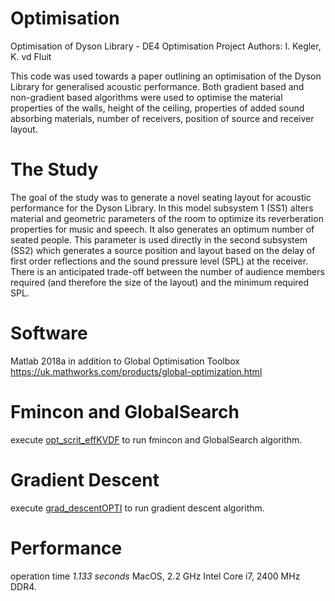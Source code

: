 # Optimisation
Optimisation of Dyson Library - DE4 Optimisation Project 
Authors: I. Kegler, K. vd Fluit

This code was used towards a paper outlining an optimisation of the Dyson Library for generalised acoustic performance. Both gradient based and non-gradient based algorithms were used to optimise the material properties of the walls, height of the ceiling, properties of added sound absorbing materials, number of receivers, position of source and receiver layout.

# The Study 

The goal of the study was to generate a novel seating layout for acoustic performance for the Dyson Library. In this model subsystem 1 (SS1) alters material and geometric parameters of the room to optimize its reverberation properties for music and speech. It also generates an optimum number of seated people. This parameter is used directly in the second subsystem (SS2) which generates a source position and layout based on the delay of first order reflections and the sound pressure level (SPL) at the receiver. There is an anticipated trade-off between the number of audience members required (and therefore the size of the layout) and the minimum required SPL.

# Software

Matlab 2018a in addition to Global Optimisation Toolbox https://uk.mathworks.com/products/global-optimization.html

# Fmincon and GlobalSearch

execute [opt_scrit_effKVDF](https://github.com/Kvdf/Optimisation/blob/master/Sub_system1/opt_scrit_effKVDF.m) to run fmincon and GlobalSearch algorithm.

# Gradient Descent 

execute [grad_descentOPTI](https://github.com/Kvdf/Optimisation/blob/master/Sub_system1/grad_descentOPTI.m) to run gradient descent algorithm.

# Performance
operation time *1.133 seconds* 
MacOS, 2.2 GHz Intel Core i7, 2400 MHz DDR4. 

